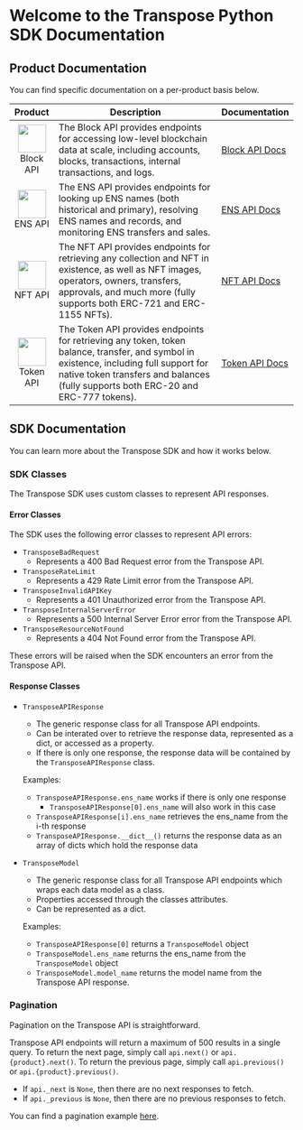 # Welcome to the Transpose Python SDK Documentation

## Product Documentation
You can find specific documentation on a per-product basis below.

|                                                                            Product                                                                            | Description                                                                                                                                                                                                                  | Documentation                                                                                   |
| :-----------------------------------------------------------------------------------------------------------------------------------------------------------: | ---------------------------------------------------------------------------------------------------------------------------------------------------------------------------------------------------------------------------- | ----------------------------------------------------------------------------------------------- |
| <img src="https://assets.website-files.com/624cc12cbb8535a77bafc47d/628ebc9704701b4d5610ac1a_Blockchain_Logo_Solid.png" width="50" height="50"><br> Block API | The Block API provides endpoints for accessing low-level blockchain data at scale, including accounts, blocks, transactions, internal transactions, and logs.                                                                | [Block API Docs](https://github.com/TransposeData/transpose-python-sdk/blob/main/docs/block.md) |
|     <img src="https://assets.website-files.com/624cc12cbb8535a77bafc47d/628d465b6551e284a9ae73e4_Wallet_Logo_ENS.png" width="50" height="50"><br> ENS API     | The ENS API provides endpoints for looking up ENS names (both historical and primary), resolving ENS names and records, and monitoring ENS transfers and sales.                                                              | [ENS API Docs](https://github.com/TransposeData/transpose-python-sdk/blob/main/docs/ens.md)     |
|     <img src="https://assets.website-files.com/624cc12cbb8535a77bafc47d/6286795ef57a1412d6d767fc_NFT_Logo_Solid.png" width="50" height="50"><br> NFT API      | The NFT API provides endpoints for retrieving any collection and NFT in existence, as well as NFT images, operators, owners, transfers, approvals, and much more (fully supports both ERC-721 and ERC-1155 NFTs).            | [NFT API Docs](https://github.com/TransposeData/transpose-python-sdk/blob/main/docs/nft.md)     |
|   <img src="https://assets.website-files.com/624cc12cbb8535a77bafc47d/628fb0f77f6279a920577119_Token_Logo2_Solid.png" width="50" height="50"><br>Token API    | The Token API provides endpoints for retrieving any token, token balance, transfer, and symbol in existence, including full support for native token transfers and balances (fully supports both ERC-20 and ERC-777 tokens). | [Token API Docs](https://github.com/TransposeData/transpose-python-sdk/blob/main/docs/token.md) |

## SDK Documentation
You can learn more about the Transpose SDK and how it works below.

### SDK Classes
The Transpose SDK uses custom classes to represent API responses. 

#### Error Classes
The SDK uses the following error classes to represent API errors:
- ``TransposeBadRequest``
  - Represents a 400 Bad Request error from the Transpose API.
- ``TransposeRateLimit``
  - Represents a 429 Rate Limit error from the Transpose API.
- ``TransposeInvalidAPIKey``
  - Represents a 401 Unauthorized error from the Transpose API.
- ``TransposeInternalServerError``
  - Represents a 500 Internal Server Error error from the Transpose API.
- ``TransposeResourceNotFound``
  - Represents a 404 Not Found error from the Transpose API.

These errors will be raised when the SDK encounters an error from the Transpose API.

#### Response Classes

- ``TransposeAPIResponse``
  - The generic response class for all Transpose API endpoints.
  - Can be interated over to retrieve the response data, represented as a dict, or accessed as a property.
  - If there is only one response, the response data will be contained by the ``TransposeAPIResponse`` class.

  Examples:

  - ``TransposeAPIResponse.ens_name`` works if there is only one response
    - ``TransposeAPIResponse[0].ens_name`` will also work in this case
  - ``TransposeAPIResponse[i].ens_name`` retrieves the ens_name from the i-th response
  - ``TransposeAPIResponse.__dict__()`` returns the response data as an array of dicts which hold the response data
  
- ``TransposeModel``
  - The generic response class for all Transpose API endpoints which wraps each data model as a class.
  - Properties accessed through the classes attributes.
  - Can be represented as a dict.

  Examples:

    - ``TransposeAPIResponse[0]`` returns a ``TransposeModel`` object
    - ``TransposeModel.ens_name`` returns the ens_name from the ``TransposeModel`` object
    - ``TransposeModel.model_name`` returns the model name from the Transpose API response.

### Pagination
Pagination on the Transpose API is straightforward.

Transpose API endpoints will return a maximum of 500 results in a single query. To return the next page, simply call ``api.next()`` or ``api.{product}.next()``. To return the previous page, simply call ``api.previous()`` or ``api.{product}.previous()``.

- If ``api._next`` is ``None``, then there are no next responses to fetch.
- If ``api._previous`` is ``None``, then there are no previous responses to fetch.

You can find a pagination example [here](https://github.com/TransposeData/transpose-python-sdk/tree/main/examples/pagination.py).